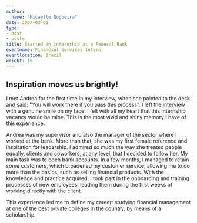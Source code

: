 ```yaml
---
author:
  name: "Micaelle Nogueira"
date: 2007-02-01
type:
- post
- posts
title: Started an internship at a Federal Bank
eventname: Financial Services Intern 
eventlocation: Brazil
weight: 10
---
```


## Inspiration moves us brightly!

I met Andrea for the first time in my interview, when she pointed to the desk and said: “You will work there if you pass this process”. I left the interview with a genuine smile on my face. I felt with all my heart that this internship vacancy would be mine. This is the most vivid and shiny memory I have of this experience.

Andrea was my supervisor and also the manager of the sector where I worked at the bank. More than that, she was my first female reference and inspiration for leadership. I admired so much the way she treated people equally, clients and coworkers, at any level, that I decided to follow her. My main task was to open bank accounts. In a few months, I managed to retain some customers, which broadened my customer service, allowing me to do more than the basics, such as selling financial products. With the knowledge and practice acquired, I took part in the onboarding and training processes of new employees, leading them during the first weeks of working directly with the client.

This experience led me to define my career: studying financial management at one of the best private colleges in the country, by means of a scholarship.